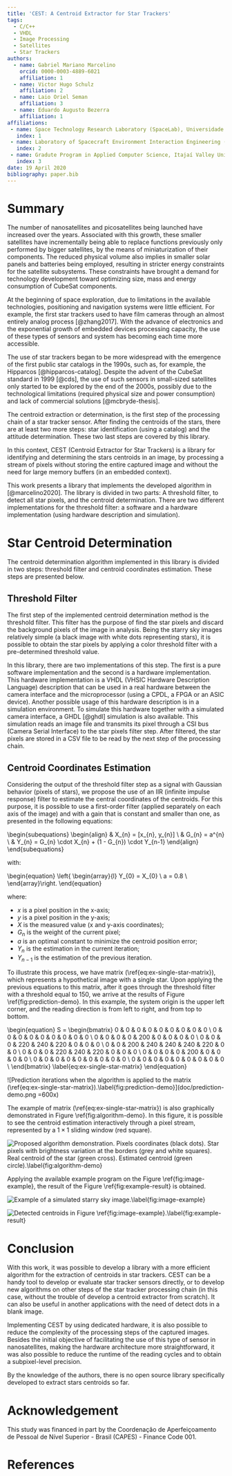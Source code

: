 ```yaml
---
title: 'CEST: A Centroid Extractor for Star Trackers'
tags:
  - C/C++
  - VHDL
  - Image Processing
  - Satellites
  - Star Trackers
authors:
  - name: Gabriel Mariano Marcelino
    orcid: 0000-0003-4889-6021
    affiliation: 1
  - name: Victor Hugo Schulz
    affiliation: 2
  - name: Laio Oriel Seman
    affiliation: 3
  - name: Eduardo Augusto Bezerra
    affiliation: 1
affiliations:
 - name: Space Technology Research Laboratory (SpaceLab), Universidade Federal de Santa Catarina
   index: 1
 - name: Laboratory of Spacecraft Environment Interaction Engineering (LaSEINE), Kyushu Institute of Technology
   index: 2
 - name: Gradute Program in Applied Computer Science, Itajaí Valley University (UNIVALI)
   index: 3
date: 19 April 2020
bibliography: paper.bib
---
```


# Summary

The number of nanosatellites and picosatellites being launched have increased over the years. Associated with this growth, these smaller satellites have incrementally being able to replace functions previously only performed by bigger satellites, by the means of miniaturization of their components. The reduced physical volume also implies in smaller solar panels and batteries being employed, resulting in stricter energy constraints for the satellite subsystems. These constraints have brought a demand for technology development toward optimizing size, mass and energy consumption of CubeSat components.

At the beginning of space exploration, due to limitations in the available technologies, positioning and navigation systems were little efficient. For example, the first star trackers used to have film cameras through an almost entirely analog process [@zhang2017]. With the advance of electronics and the exponential growth of embedded devices processing capacity, the use of these types of sensors and system has becoming each time more accessible.

The use of star trackers began to be more widespread with the emergence of the first public star catalogs in the 1990s, such as, for example, the Hipparcos [@hipparcos-catalog]. Despite the advent of the CubeSat standard in 1999 [@cds], the use of such sensors in small-sized satellites only started to be explored by the end of the 2000s, possibly due to the technological limitations (required physical size and power consumption) and lack of commercial solutions [@mcbryde-thesis].

The centroid extraction or determination, is the first step of the processing chain of a star tracker sensor. After finding the centroids of the stars, there are at least two more steps: star identification (using a catalog) and the attitude determination. These two last steps are covered by this library.

In this context, CEST (Centroid Extractor for Star Trackers) is a library for identifying and determining the stars centroids in an image, by processing a stream of pixels without storing the entire captured image and without the need for large memory buffers (in an embedded context).

This work presents a library that implements the developed algorithm in [@marcelino2020]. The library is divided in two parts: A threshold filter, to detect all star pixels, and the centroid determination. There are two different implementations for the threshold filter: a software and a hardware implementation (using hardware description and simulation).

# Star Centroid Determination

The centroid determination algorithm implemented in this library is divided in two steps: threshold filter and centroid coordinates estimation. These steps are presented below.

## Threshold Filter

The first step of the implemented centroid determination method is the threshold filter. This filter has the purpose of find the star pixels and discard the background pixels of the image in analysis. Being the starry sky images relatively simple (a black image with white dots representing stars), it is possible to obtain the star pixels by applying a color threshold filter with a pre-determined threshold value.

In this library, there are two implementations of this step. The first is a pure software implementation and the second is a hardware implementation. This hardware implementation is a VHDL (VHSIC Hardware Description Language) description that can be used in a real hardware between the camera interface and the microprocessor (using a CPDL, a FPGA or an ASIC device). Another possible usage of this hardware description is in a simulation environment. To simulate this hardware together with a simulated camera interface, a GHDL [@ghdl] simulation is also available. This simulation reads an image file and transmits its pixel through a CSI bus (Camera Serial Interface) to the star pixels filter step. After filtered, the star pixels are stored in a CSV file to be read by the next step of the processing chain.

## Centroid Coordinates Estimation

Considering the output of the threshold filter step as a signal with Gaussian behavior (pixels of stars), we propose the use of an IIR (infinite impulse response) filter to estimate the central coordinates of the centroids. For this purpose, it is possible to use a first-order filter (applied separately on each axis of the image) and with a gain that is constant and smaller than one, as presented in the following equations:

\begin{subequations}
    \begin{align}
        & X_{n} = [x_{n}, y_{n}] \\
        & G_{n} = a^{n} \\
        & Y_{n} = G_{n} \cdot X_{n} + (1 - G_{n}) \cdot Y_{n-1}
    \end{align}
\end{subequations}

with:

\begin{equation}
    \left\{ \begin{array}{l}
        Y_{0} = X_{0} \\
        a = 0.8 \\
    \end{array}\right.
\end{equation}

where:

* $x$ is a pixel position in the x-axis;
* $y$ is a pixel position in the y-axis;
* $X$ is the measured value (x and y-axis coordinates);
* $G_{n}$ is the weight of the current pixel;
* $a$ is an optimal constant to minimize the centroid position error;
* $Y_{n}$ is the estimation in the current iteration;
* $Y_{n−1}$ is the estimation of the previous iteration.

To illustrate this process, we have matrix (\ref{eq:ex-single-star-matrix}), which represents a hypothetical image with a single star. Upon applying the previous equations to this matrix, after it goes through the threshold filter with a threshold equal to 150, we arrive at the results of Figure \ref{fig:prediction-demo}. In this example, the system origin is the upper left corner, and the reading direction is from left to right, and from top to bottom.

\begin{equation}
    S =
    \begin{bmatrix}
        0 &   0 &   0 &   0 &   0 &   0 &   0 &   0 &   0 \\
        0 &   0 &   0 &   0 &   0 &   0 &   0 &   0 &   0 \\
        0 &   0 &   0 &   0 & 200 &   0 &   0 &   0 &   0 \\
        0 &   0 &   0 & 220 & 240 & 220 &   0 &   0 &   0 \\
        0 &   0 & 200 & 240 & 240 & 240 & 220 &   0 &   0 \\
        0 &   0 &   0 & 220 & 240 & 220 &   0 &   0 &   0 \\
        0 &   0 &   0 &   0 & 200 &   0 &   0 &   0 &   0 \\
        0 &   0 &   0 &   0 &   0 &   0 &   0 &   0 &   0 \\
        0 &   0 &   0 &   0 &   0 &   0 &   0 &   0 &   0 \\
    \end{bmatrix}
    \label{eq:ex-single-star-matrix}
\end{equation}

![Prediction iterations when the algorithm is applied to the matrix (\ref{eq:ex-single-star-matrix}).\label{fig:prediction-demo}](doc/prediction-demo.png =600x)

The example of matrix (\ref{eq:ex-single-star-matrix}) is also graphically demonstrated in Figure \ref{fig:algorithm-demo}. In this figure, it is possible to see the centroid estimation interactively through a pixel stream, represented by a $1 \times 1$ sliding window (red square).

![Proposed algorithm demonstration. Pixels coordinates (black dots). Star pixels with brightness variation at the borders (grey and white squares). Real centroid of the star (green cross). Estimated centroid (green circle).\label{fig:algorithm-demo}](doc/algorithm-demo.png)

Applying the available example program on the Figure \ref{fig:image-example}, the result of the Figure \ref{fig:example-result} is obtained.

![Example of a simulated starry sky image.\label{fig:image-example}](doc/stars-image.png)

![Detected centroids in Figure \ref{fig:image-example}.\label{fig:example-result}](doc/stars-image-centroids.png)

# Conclusion

With this work, it was possible to develop a library with a more efficient algorithm for the extraction of centroids in star trackers. CEST can be a handy tool to develop or evaluate star tracker sensors directly, or to develop new algorithms on other steps of the star tracker processing chain (in this case, without the trouble of develop a centroid extractor from scratch). It can also be useful in another applications with the need of detect dots in a blank image.

Implementing CEST by using dedicated hardware, it is also possible to reduce the complexity of the processing steps of the captured images. Besides the initial objective of facilitating the use of this type of sensor in nanosatellites, making the hardware architecture more straightforward, it was also possible to reduce the runtime of the reading cycles and to obtain a subpixel-level precision.

By the knowledge of the authors, there is no open source library specifically developed to extract stars centroids so far.


# Acknowledgement

This study was financed in part by the Coordenação de Aperfeiçoamento de Pessoal de Nível Superior - Brasil (CAPES) - Finance Code 001.

# References
